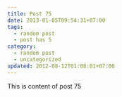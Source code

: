 ```yaml
---
title: Post 75
date: 2013-01-05T09:54:31+07:00
tags:
  - random post
  - post has 5
category:
  - random post
  - uncategorized
updated: 2012-08-12T01:08:01+07:00
---
```

This is content of post 75